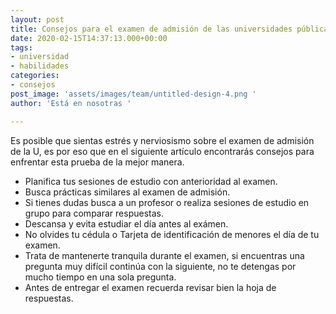 ```yaml
---
layout: post
title: Consejos para el examen de admisión de las universidades públicas
date: 2020-02-15T14:37:13.000+00:00
tags:
- universidad
- habilidades
categories:
- consejos
post_image: 'assets/images/team/untitled-design-4.png '
author: 'Está en nosotras '

---
```

<p>Es posible que sientas estrés y nerviosismo sobre el examen de admisión de la U, es por eso que en el siguiente artículo encontrarás consejos para enfrentar esta prueba de la mejor manera. </p>

<ul>

<li>Planifica tus sesiones de estudio con anterioridad al examen. </li>

<li>Busca prácticas similares al examen de admisión. </li>

<li>Si tienes dudas busca a un profesor o realiza sesiones de estudio en grupo para comparar respuestas. </li>

<li>Descansa y evita estudiar el día antes al exámen. </li>

<li>No olvides tu cédula o Tarjeta de identificación de menores el día de tu examen. </li>

<li>Trata de mantenerte tranquila durante el examen, si encuentras una pregunta muy difícil continúa con la siguiente, no te detengas por mucho tiempo en una sola pregunta.</li>

<li>Antes de entregar el examen recuerda revisar bien la hoja de respuestas. </li>